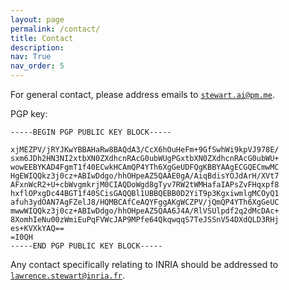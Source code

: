 ```yaml
---
layout: page
permalink: /contact/
title: Contact
description: 
nav: True
nav_order: 5
---
```


For general contact, please address emails to [`stewart.ai@pm.me`](mailto:stewart.ai@pm.me).

PGP key:
```
-----BEGIN PGP PUBLIC KEY BLOCK-----

xjMEZPV/jRYJKwYBBAHaRw8BAQdA3/CcX6hOuHeFm+9GfSwhWi9kpVJ978E/
sxm6JDh2HN3NI2xtbXN0ZXdhcnRAcG0ubWUgPGxtbXN0ZXdhcnRAcG0ubWU+
wowEEBYKAD4FgmT1f40ECwkHCAmQP4YTh6XgGeUDFQgKBBYAAgECGQECmwMC
HgEWIQQkz3j0cz+ABIwDdgo/hhOHpeAZ5QAAE0gA/AiqBdisYOJdArH/XVt7
AFxnWcR2+U+cbWvgmkrjM0CIAQDoWgd8gTyv7RW2tWMHafaIAPsZvFHqxpf8
hxflOPxgDc44BGT1f40SCisGAQQBl1UBBQEBB0D2YiT9p3KgxiwmlgMCOyQ1
afuh3ydOAN7AgFZelJ8/HQMBCAfCeAQYFggAKgWCZPV/jQmQP4YTh6XgGeUC
mwwWIQQkz3j0cz+ABIwDdgo/hhOHpeAZ5QAA6J4A/RlVSUlpdf2q2dMcDAc+
8XomhIeNu00zWmiEuPqFVWcJAP9MPfe64QkqwqqS7TeJSSnV54DXdQLD3RHj
es+KVXkYAQ==
=I0QH
-----END PGP PUBLIC KEY BLOCK-----
```

Any contact specifically relating to INRIA should be addressed to [`lawrence.stewart@inria.fr`](mailto:lawrence.stewart@inria.fr).
